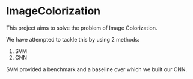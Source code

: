 # ImageColorization

This project aims to solve the problem of Image Colorization.

We have attempted to tackle this by using 2 methods:
1. SVM
2. CNN

SVM provided a benchmark and a baseline over which we built our CNN.
